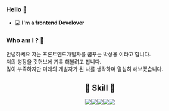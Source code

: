 ### Hello 👋   

 - 💻   **I'm a frontend Develover**    

### Who am I ? 🤔

안녕하세요 저는 프론트엔드개발자를 꿈꾸는 박상용 이라고 합니다.<br>
저의 성장을 깃허브에 기록 해볼려고 합니다.<br>
많이 부족하지만 미래의 개발자가 된 나를 생각하며
열심히 해보겠습니다.

<h2 align="center"> 🌈 Skill 🌈 </h2>
<p align="center"><img src="https://img.shields.io/badge/HTML5-E34F26?style=flat-square&logo=HTML5&logoColor=white" /><img src="https://img.shields.io/badge/CSS3-blue?style=flat-square&logo=css3&logoColor=white" /><img src="https://img.shields.io/badge/JAVASCRIPT-yellow?style=flat-square&logo=javascript&logoColor=white" /><img src="https://img.shields.io/badge/REACT-skyblue?style=flat-square&logo=react&logoColor=white" /><img src="https://img.shields.io/badge/GIT-black?style=flat-square&logo=git&logoColor=white" /></p>

